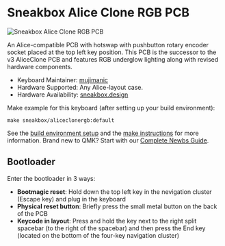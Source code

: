 # Sneakbox Alice Clone RGB PCB

![Sneakbox Alice Clone RGB PCB](https://i.imgur.com/pMZNqLXl.jpg)

An Alice-compatible PCB with hotswap with pushbutton rotary encoder socket placed at the top left key position. This PCB is the successor to the v3 AliceClone PCB and features RGB underglow lighting along with revised hardware components.

* Keyboard Maintainer: [mujimanic](https://github.com/mujimanic)
* Hardware Supported: Any Alice-layout case.
* Hardware Availability: [sneakbox.design](https://sneakbox.design/products/sneakbox-alice-hotswap-pcbs)

Make example for this keyboard (after setting up your build environment):

    make sneakbox/aliceclonergb:default

See the [build environment setup](https://docs.qmk.fm/#/getting_started_build_tools) and the [make instructions](https://docs.qmk.fm/#/getting_started_make_guide) for more information. Brand new to QMK? Start with our [Complete Newbs Guide](https://docs.qmk.fm/#/newbs).

## Bootloader

Enter the bootloader in 3 ways:

* **Bootmagic reset**: Hold down the top left key in the nevigation cluster (Escape key) and plug in the keyboard
* **Physical reset button**: Briefly press the small metal button on the back of the PCB
* **Keycode in layout**: Press and hold the key next to the right split spacebar (to the right of the spacebar) and then press the End key (located on the bottom of the four-key navigation cluster)
